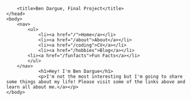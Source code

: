 <!DOCTYPE html>
<html>
	<head>

		<title>Ben Dargue, Final Project</title>
	</head>
	<body>
		<nav>
    		<ul>
        		<li><a href="/">Home</a></li>
	        	<li><a href="/about">About</a></li>
        		<li><a href="/coding">CV</a></li>
        		<li><a href="/hobbies">Blog</a></li>
            <li><a href="/funfacts">Fun Facts</a></li>
    		</ul>
		</nav>
        		<h1>Hey! I'm Ben Dargue</h1>
				<p>I'm not the most interesting but I'm going to share some things about my life! Please visit some of the links above and learn all about me.</a></p>
	</body>
</html>
